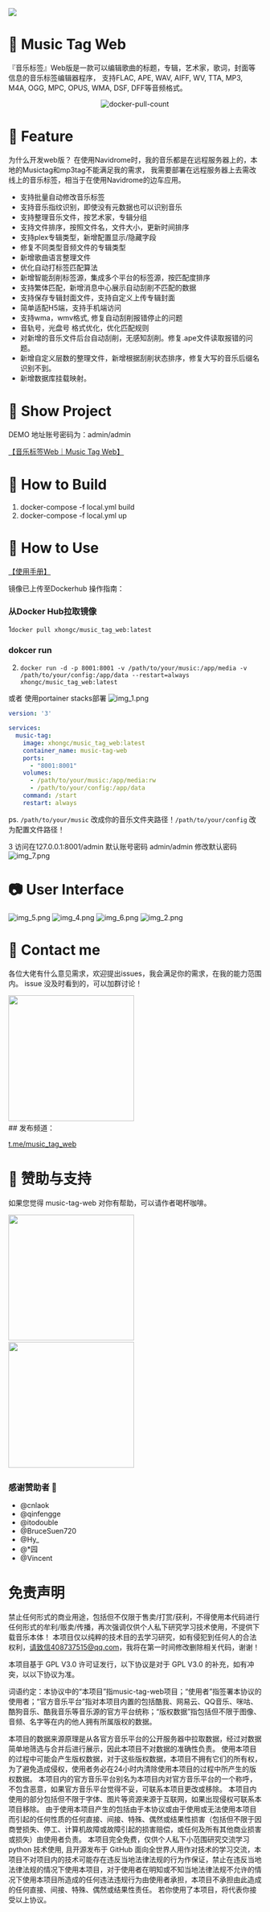 ![](music-tag.png)

# 🚀 Music Tag Web

『音乐标签』Web版是一款可以编辑歌曲的标题，专辑，艺术家，歌词，封面等信息的音乐标签编辑器程序， 支持FLAC, APE, WAV, AIFF, WV, TTA, MP3, M4A, OGG, MPC, OPUS, WMA, DSF,
DFF等音频格式。
<div class="column" align="middle">
  <img src="https://img.shields.io/docker/pulls/xhongc/music_tag_web" alt="docker-pull-count" />
</div>

# 🎉 Feature

为什么开发web版？ 在使用Navidrome时，我的音乐都是在远程服务器上的，本地的Musictag和mp3tag不能满足我的需求， 我需要部署在远程服务器上去需改线上的音乐标签，相当于在使用Navidrome的边车应用。

- 支持批量自动修改音乐标签
- 支持音乐指纹识别，即使没有元数据也可以识别音乐
- 支持整理音乐文件，按艺术家，专辑分组
- 支持文件排序，按照文件名，文件大小，更新时间排序
- 支持plex专辑类型，新增配置显示/隐藏字段
- 修复不同类型音频文件的专辑类型
- 新增歌曲语言整理文件
- 优化自动打标签匹配算法
- 新增智能刮削标签源，集成多个平台的标签源，按匹配度排序
- 支持繁体匹配，新增消息中心展示自动刮削不匹配的数据
- 支持保存专辑封面文件，支持自定义上传专辑封面
- 简单适配H5端，支持手机端访问
- 支持wma，wmv格式, 修复自动刮削报错停止的问题
- 音轨号，光盘号 格式优化，优化匹配规则
- 对新增的音乐文件后台自动刮削，无感知刮削。修复.ape文件读取报错的问题。
- 新增自定义层数的整理文件，新增根据刮削状态排序，修复大写的音乐后缀名识别不到。
- 新增数据库挂载映射。

# 🦀 Show Project
DEMO 地址账号密码为：admin/admin

[【音乐标签Web｜Music Tag Web】](http://42.193.218.103:8002/#/)

# 🔨 How to Build

1. docker-compose -f local.yml build
2. docker-compose -f local.yml up

# 💯 How to Use
[【使用手册】](https://xiers-organization.gitbook.io/music-tag-web/)

镜像已上传至Dockerhub 操作指南：

### 从Docker Hub拉取镜像

1`docker pull xhongc/music_tag_web:latest`

### dokcer run

2. `docker run -d -p 8001:8001 -v /path/to/your/music:/app/media -v /path/to/your/config:/app/data --restart=always xhongc/music_tag_web:latest`
   
或者 使用portainer stacks部署
   ![img_1.png](img_1.png)

```yaml
version: '3'

services:
  music-tag:
    image: xhongc/music_tag_web:latest
    container_name: music-tag-web
    ports:
      - "8001:8001"
    volumes:
      - /path/to/your/music:/app/media:rw
      - /path/to/your/config:/app/data
    command: /start
    restart: always
```
ps. `/path/to/your/music` 改成你的音乐文件夹路径！`/path/to/your/config` 改为配置文件路径！

3 访问在127.0.0.1:8001/admin 默认账号密码 admin/admin 修改默认密码
![img_7.png](img_7.png)

# 📷 User Interface
![img_5.png](img_5.png)
![img_4.png](img_4.png)
![img_6.png](img_6.png)
![img_2.png](img_2.png)

# 💬 Contact me
各位大佬有什么意见需求，欢迎提出issues，我会满足你的需求，在我的能力范围内。
issue 没及时看到的，可以加群讨论！
<div>
<img  src="/img_9.png" width="250">  &nbsp;
</div>
## 发布频道：

[t.me/music_tag_web](https://t.me/music_tag_web)

# 💸 赞助与支持
如果您觉得 music-tag-web 对你有帮助，可以请作者喝杯咖啡。
<div>
<img  src="/WechatIMG377.jpg" width="250" >  &nbsp; 
<img  src="/img_8.png" width="250">  &nbsp;
</div>

### 感谢赞助者 🙏

- @cnlaok
- @qinfengge
- @itodouble
- @BruceSuen720
- @Hy_
- @*园
- @Vincent
# 免责声明
禁止任何形式的商业用途，包括但不仅限于售卖/打赏/获利，不得使用本代码进行任何形式的牟利/贩卖/传播，再次强调仅供个人私下研究学习技术使用，不提供下载音乐本体！ 本项目仅以纯粹的技术目的去学习研究，如有侵犯到任何人的合法权利，请致信408737515@qq.com，我将在第一时间修改删除相关代码，谢谢！

本项目基于 GPL V3.0 许可证发行，以下协议是对于 GPL V3.0 的补充，如有冲突，以以下协议为准。

词语约定：本协议中的“本项目”指music-tag-web项目；“使用者”指签署本协议的使用者；“官方音乐平台”指对本项目内置的包括酷我、网易云、QQ音乐、咪咕、酷狗音乐、酷我音乐等音乐源的官方平台统称；“版权数据”指包括但不限于图像、音频、名字等在内的他人拥有所属版权的数据。

本项目的数据来源原理是从各官方音乐平台的公开服务器中拉取数据，经过对数据简单地筛选与合并后进行展示，因此本项目不对数据的准确性负责。 使用本项目的过程中可能会产生版权数据，对于这些版权数据，本项目不拥有它们的所有权，为了避免造成侵权，使用者务必在24小时内清除使用本项目的过程中所产生的版权数据。 本项目内的官方音乐平台别名为本项目内对官方音乐平台的一个称呼，不包含恶意，如果官方音乐平台觉得不妥，可联系本项目更改或移除。 本项目内使用的部分包括但不限于字体、图片等资源来源于互联网，如果出现侵权可联系本项目移除。 由于使用本项目产生的包括由于本协议或由于使用或无法使用本项目而引起的任何性质的任何直接、间接、特殊、偶然或结果性损害（包括但不限于因商誉损失、停工、计算机故障或故障引起的损害赔偿，或任何及所有其他商业损害或损失）由使用者负责。 本项目完全免费，仅供个人私下小范围研究交流学习 python 技术使用, 且开源发布于 GitHub 面向全世界人用作对技术的学习交流，本项目不对项目内的技术可能存在违反当地法律法规的行为作保证，禁止在违反当地法律法规的情况下使用本项目，对于使用者在明知或不知当地法律法规不允许的情况下使用本项目所造成的任何违法违规行为由使用者承担，本项目不承担由此造成的任何直接、间接、特殊、偶然或结果性责任。 若你使用了本项目，将代表你接受以上协议。
